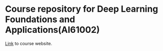# Course repository for Deep Learning Foundations and Applications(AI61002)
[Link](http://www.facweb.iitkgp.ac.in/~debdoot/courses/AI61002/Spr2019/) to course website.

